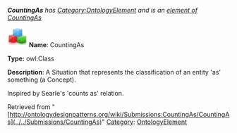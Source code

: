 ___CountingAs__ has [Category:OntologyElement](../../Category/OntologyElement "Category:OntologyElement") and is an [element of](../../Property/ElementOf "Property:ElementOf") [CountingAs](../../Submissions/CountingAs "Submissions:CountingAs")_


  




[![Class](../../images/thumb/2/27/Class.gif/45px-Class.gif)](../../Image/Class.gif "Class")
__Name__: CountingAs 


__Type:__ owl:Class 


__Description__: A Situation that represents the classification of an entity 'as' something (a Concept).


Inspired by Searle's 'counts as' relation. 





Retrieved from "[http://ontologydesignpatterns.org/wiki/Submissions:CountingAs/CountingAs](../../Submissions/CountingAs)"
 [Category](http://ontologydesignpatterns.org/wiki/Special:Categories "Special:Categories"): [OntologyElement](../../Category/OntologyElement "Category:OntologyElement")